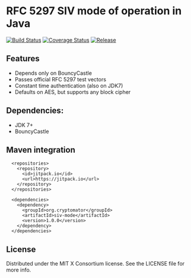 # RFC 5297 SIV mode of operation in Java

[![Build Status](https://travis-ci.org/cryptomator/siv-mode.svg?branch=master)](https://travis-ci.org/cryptomator/siv-mode)
[![Coverage Status](https://coveralls.io/repos/cryptomator/siv-mode/badge.svg?branch=master&service=github)](https://coveralls.io/github/cryptomator/siv-mode?branch=master)
[![Release](https://img.shields.io/github/release/org.cryptomator/siv-mode.svg?label=maven)](https://jitpack.io/#org.cryptomator/siv-mode)


## Features
- Depends only on BouncyCastle
- Passes official RFC 5297 test vectors
- Constant time authentication (also on JDK7)
- Defaults on AES, but supports any block cipher

## Dependencies:
- JDK 7+
- BouncyCastle

## Maven integration

```
  <repositories>
    <repository>
      <id>jitpack.io</id>
      <url>https://jitpack.io</url>
    </repository>
  </repositories>
  
  <dependencies>
    <dependency>
      <groupId>org.cryptomator</groupId>
      <artifactId>siv-mode</artifactId>
      <version>1.0.0</version>
    </dependency>
  </dependencies>
```

## License
Distributed under the MIT X Consortium license. See the LICENSE file for more info.
